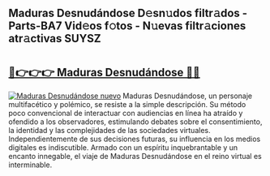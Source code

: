 ## Maduras Desnudándose D𝚎sn𝚞dos filtr𝚊dos - Parts-BA7 Vid𝚎os f𝚘tos - N𝚞evas filtr𝚊ciones atr𝚊ctivas SUYSZ

# <h2><a href="http://mb7tgn.tromn.icu/?c=Maduras+Desnud%c3%a1ndose">🔗👉👉👉 Maduras Desnudándose 🔗🔗</a></h2>

[![Maduras Desnudándose nuevo](https://i.imgur.com/pEAQMta.gif)](http://mb7tgn.tromn.icu/?c=Maduras+Desnud%c3%a1ndose)
Maduras Desnudándose, un personaje multifacético y polémico, se resiste a la simple descripción. Su método poco convencional de interactuar con audiencias en línea ha atraído y ofendido a los observadores, estimulando debates sobre el consentimiento, la identidad y las complejidades de las sociedades virtuales. Independientemente de sus decisiones futuras, su influencia en los medios digitales es indiscutible. Armado con un espíritu inquebrantable y un encanto innegable, el viaje de Maduras Desnudándose en el reino virtual es interminable.
